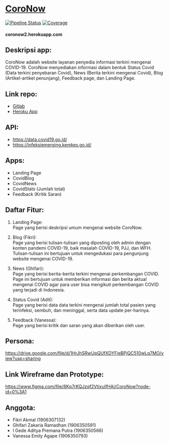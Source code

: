 # [CoroNow](https://coronow2.herokuapp.com/ "Visit me!")

[![Pipeline Status](https://gitlab.com/ppw-b-kelompok-7/tugas-kelompok-2/badges/master/pipeline.svg)](https://gitlab.com/ppw-b-kelompok-7/tugas-kelompok-2/-/commits/master) [![Coverage](https://gitlab.com/ppw-b-kelompok-7/tugas-kelompok-2/badges/master/coverage.svg)](https://gitlab.com/ppw-b-kelompok-7/tugas-kelompok-2/-/graphs/master/charts)

#### coronow2.herokuapp.com

## Deskripsi app:
CoroNow adalah website layanan penyedia informasi terkini mengenai COVID-19. CoroNow menyediakan informasi dalam bentuk Status Covid (Data terkini penyebaran Covid), News (Berita terkini mengenai Covid), Blog (Artikel-artikel penunjang), Feedback page, dan Landing Page.

## Link repo: 
* [Gitlab](https://gitlab.com/ppw-b-kelompok-7/tugas-kelompok-2)
* [Heroku App](https://coronow2.herokuapp.com/)

## API:
* https://data.covid19.go.id/
* https://infeksiemerging.kemkes.go.id/


## Apps: 
* Landing Page
* CovidBlog
* CovidNews
* CovidStats (Jumlah total)
* Feedback (Kritik Saran)


## Daftar Fitur:
1. Landing Page:\
   Page yang berisi deskripsi umum mengenai website CoroNow.

2. Blog (Fikri):\
   Page yang berisi tulisan-tulisan yang diposting oleh admin dengan konten pandemi COVID-19, baik masalah COVID-19, PJJ, dan WFH. Tulisan-tulisan ini bertujuan untuk mengedukasi para pengunjung website mengenai COVID-19.

3. News (Ghifari):\
   Page yang berisi berita-berita terkini mengenai perkembangan COVID. Page ini bertujuan untuk memberikan informasi dan berita aktual mengenai COVID agar para user bisa mengikuti perkembangan COVID yang terjadi di Indonesia.

4. Status Covid (Adit):\
   Page yang berisi data data terkini mengenai jumlah total pasien yang terinfeksi, sembuh, dan meninggal, serta data update per-harinya.

5. Feedback (Vanessa):\
   Page yang berisi kritik dan saran yang akan diberikan oleh user.

## Persona:
https://drive.google.com/file/d/1HrJhSRwUpQUfXDYFieBPjQC510wLq7MO/view?usp=sharing

## Link Wireframe dan Prototype:
https://www.figma.com/file/8Kp7rKQJzqf2VtixuIfHAi/CoroNow?node-id=0%3A1

## Anggota: 
* Fikri Akmal (1906307132)
* Ghifari Zakaria Ramadhan (1906350591)
* I Gede Aditya Premana Putra (1906350566)
* Vanessa Emily Agape (1906350793)

